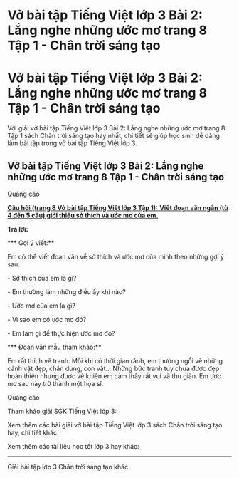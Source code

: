 # Vở bài tập Tiếng Việt lớp 3 Bài 2: Lắng nghe những ước mơ trang 8 Tập 1 - Chân trời sáng tạo

# Vở bài tập Tiếng Việt lớp 3 Bài 2: Lắng nghe những ước mơ trang 8 Tập 1 - Chân trời sáng tạo

Với giải vở bài tập Tiếng Việt lớp 3 Bài 2: Lắng nghe những ước mơ trang 8 Tập 1 sách Chân trời sáng tạo hay nhất, chi tiết sẽ giúp học sinh dễ dàng làm bài tập trong vở bài tập Tiếng Việt lớp 3.

## Vở bài tập Tiếng Việt lớp 3 Bài 2: Lắng nghe những ước mơ trang 8 Tập 1 - Chân trời sáng tạo

Quảng cáo

[**Câu hỏi (trang 8 Vở bài tập Tiếng Việt lớp 3 Tập 1):** **Viết đoạn văn ngắn (từ 4 đến 5 câu) giới thiệu sở thích và ước mơ của em.**](https://vietjack.com/vbt-tieng-viet-3-ct/viet-doan-van-ngan-tu-4-den-5-cau-gioi-thieu-so-thich-va-uoc-mo-cua-em-vm.jsp)

**Trả lời:**

*** Gợi ý viết:**

Em có thể viết đoạn văn về sở thích và ước mơ của mình theo những gợi ý sau:

\- Sở thích của em là gì?

\- Em thường làm những điều ấy khi nào?

\- Ước mơ của em là gì?

\- Vì sao em có ước mơ đó?

\- Em làm gì để thực hiện ước mơ đó?

*** Đoạn văn mẫu tham khảo:**

Em rất thích vẽ tranh. Mỗi khi có thời gian rảnh, em thường ngồi vẽ những cảnh vật đẹp, chân dung, con vật… Những bức tranh tuy chưa được đẹp hoàn thiện nhưng được vẽ khiến em cảm thấy rất vui và thư giãn. Em ước mơ sau này trở thành một họa sĩ.

Quảng cáo

Tham khảo giải SGK Tiếng Việt lớp 3:

Xem thêm các bài giải vở bài tập Tiếng Việt lớp 3 sách Chân trời sáng tạo hay, chi tiết khác:

Xem thêm các tài liệu học tốt lớp 3 hay khác:

* * *

Giải bài tập lớp 3 Chân trời sáng tạo khác
